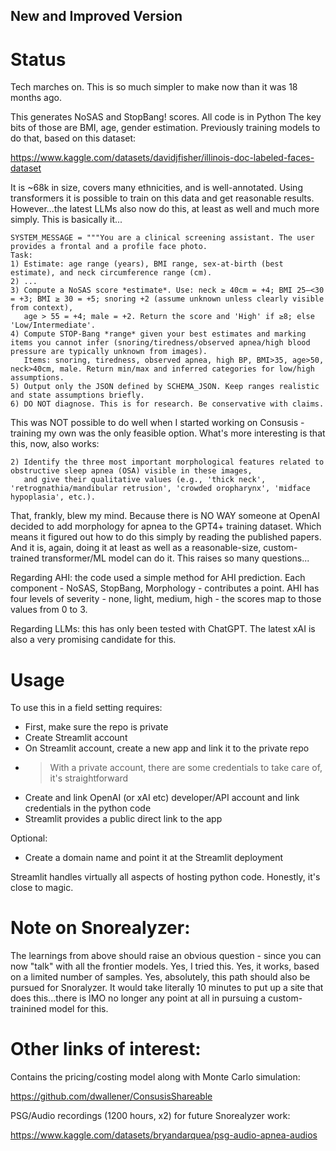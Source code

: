 ## New and Improved Version

# Status

Tech marches on. This is so much simpler to make now than it was 18 months ago.

This generates NoSAS and StopBang! scores. All code is in Python The key bits of those are BMI, age, gender estimation. Previously training models to do that, based on this dataset:

https://www.kaggle.com/datasets/davidjfisher/illinois-doc-labeled-faces-dataset

It is ~68k in size, covers many ethnicities, and is well-annotated. Using transformers it is possible to train on this data and get reasonable results. However...the latest LLMs also now do this, at least as well and much more simply. This is basically it...

```
SYSTEM_MESSAGE = """You are a clinical screening assistant. The user provides a frontal and a profile face photo.
Task:
1) Estimate: age range (years), BMI range, sex-at-birth (best estimate), and neck circumference range (cm).
2) ...
3) Compute a NoSAS score *estimate*. Use: neck ≥ 40cm = +4; BMI 25–<30 = +3; BMI ≥ 30 = +5; snoring +2 (assume unknown unless clearly visible from context),
   age > 55 = +4; male = +2. Return the score and 'High' if ≥8; else 'Low/Intermediate'.
4) Compute STOP-Bang *range* given your best estimates and marking items you cannot infer (snoring/tiredness/observed apnea/high blood pressure are typically unknown from images).
   Items: snoring, tiredness, observed apnea, high BP, BMI>35, age>50, neck>40cm, male. Return min/max and inferred categories for low/high assumptions.
5) Output only the JSON defined by SCHEMA_JSON. Keep ranges realistic and state assumptions briefly.
6) DO NOT diagnose. This is for research. Be conservative with claims.
```

This was NOT possible to do well when I started working on Consusis - training my own was the only feasible option. What's more interesting is that this, now, also works:

```
2) Identify the three most important morphological features related to obstructive sleep apnea (OSA) visible in these images,
   and give their qualitative values (e.g., 'thick neck', 'retrognathia/mandibular retrusion', 'crowded oropharynx', 'midface hypoplasia', etc.).
```

That, frankly, blew my mind. Because there is NO WAY someone at OpenAI decided to add morphology for apnea to the GPT4+ training dataset. Which means it figured out how to do this simply by reading the published papers. And it is, again, doing it at least as well as a reasonable-size, custom-trained transformer/ML model can do it. This raises so many questions...

Regarding AHI: the code used a simple method for AHI prediction. Each component - NoSAS, StopBang, Morphology - contributes a point. AHI has four levels of severity - none, light, medium, high - the scores map to those values from 0 to 3. 

Regarding LLMs: this has only been tested with ChatGPT. The latest xAI is also a very promising candidate for this.

# Usage

To use this in a field setting requires:

- First, make sure the repo is private
- Create Streamlit account
- On Streamlit account, create a new app and link it to the private repo
- > With a private account, there are some credentials to take care of, it's straightforward
- Create and link OpenAI (or xAI etc) developer/API account and link credentials in the python code
- Streamlit provides a public direct link to the app

Optional:

- Create a domain name and point it at the Streamlit deployment

Streamlit handles virtually all aspects of hosting python code. Honestly, it's close to magic. 

# Note on Snorealyzer:

The learnings from above should raise an obvious question - since you can now "talk" with all the frontier models. Yes, I tried this. Yes, it works, based on a limited number of samples. Yes, absolutely, this path should also be pursued for Snoralyzer. It would take literally 10 minutes to put up a site that does this...there is IMO no longer any point at all in pursuing a custom-trainined model for this.

# Other links of interest:

Contains the pricing/costing model along with Monte Carlo simulation:

https://github.com/dwallener/ConsusisShareable

PSG/Audio recordings (1200 hours, x2) for future Snorealyzer work:

https://www.kaggle.com/datasets/bryandarquea/psg-audio-apnea-audios





